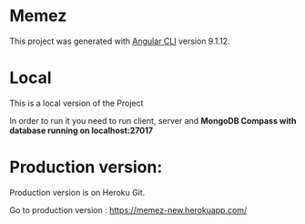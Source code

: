 # Memez

This project was generated with [Angular CLI](https://github.com/angular/angular-cli) version 9.1.12.

# Local
 This is a local version of the Project
 
 In order to run it you need to run client, server and  **MongoDB Compass with database running on localhost:27017**
 
 # Production version:
Production version is on Heroku Git.

Go to production version : https://memez-new.herokuapp.com/


